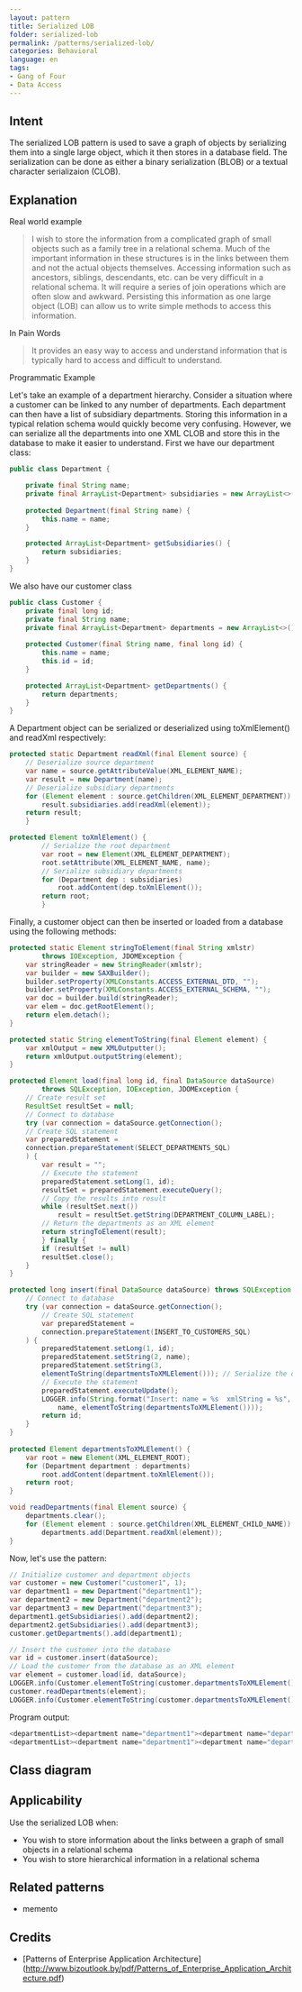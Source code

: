 ```yaml
--- 
layout: pattern
title: Serialized LOB
folder: serialized-lob
permalink: /patterns/serialized-lob/
categories: Behavioral
language: en
tags:
- Gang of Four
- Data Access
---
```


## Intent
The serialized LOB pattern is used to save a graph of objects by serializing them into a 
single large object, which it then stores in a database field. The serialization can be 
done as either a binary serialization (BLOB) or a textual character serializaion (CLOB).

## Explanation

Real world example

> I wish to store the information from a complicated graph of small objects such as a family tree
> in a relational schema. Much of the important information in these structures is in the links 
> between them and not the actual objects themselves. Accessing information such as ancestors, 
> siblings, descendants, etc. can be very difficult in a relational schema. It will require a 
> series of join operations which are often slow and awkward. Persisting this information as one large
> object (LOB) can allow us to write simple methods to access this information. 

In Pain Words

> It provides an easy way to access and understand information that is typically hard to access and difficult to 
> understand.

Programmatic Example

Let's take an example of a department hierarchy. Consider a situation where a customer can be linked to 
any number of departments. Each department can then have a list of subsidiary departments. Storing this
information in a typical relation schema would quickly become very confusing. However, we can serialize 
all the departments into one XML CLOB and store this in the database to make it easier to understand. 
First we have our department class:

```java
public class Department {

    private final String name;
    private final ArrayList<Department> subsidiaries = new ArrayList<>();
    
    protected Department(final String name) {
        this.name = name;
    }

    protected ArrayList<Department> getSubsidiaries() {
        return subsidiaries;
    }
}
```

We also have our customer class

```java
public class Customer {
    private final long id;
    private final String name;
    private final ArrayList<Department> departments = new ArrayList<>();
    
    protected Customer(final String name, final long id) {
        this.name = name;
        this.id = id;
    }

    protected ArrayList<Department> getDepartments() {
        return departments;
    }
}
```

A Department object can be serialized or deserialized using toXmlElement() and readXml respectively:

```java
protected static Department readXml(final Element source) {
    // Deserialize source department
    var name = source.getAttributeValue(XML_ELEMENT_NAME);
    var result = new Department(name);
    // Deserialize subsidiary departments
    for (Element element : source.getChildren(XML_ELEMENT_DEPARTMENT))
        result.subsidiaries.add(readXml(element));
    return result;
    }

protected Element toXmlElement() {
        // Serialize the root department
        var root = new Element(XML_ELEMENT_DEPARTMENT);
        root.setAttribute(XML_ELEMENT_NAME, name);
        // Serialize subsidiary departments
        for (Department dep : subsidiaries)
            root.addContent(dep.toXmlElement());
        return root;
        }
```

Finally, a customer object can then be inserted or loaded from a database using the following methods:

```java
protected static Element stringToElement(final String xmlstr)
        throws IOException, JDOMException {
    var stringReader = new StringReader(xmlstr);
    var builder = new SAXBuilder();
    builder.setProperty(XMLConstants.ACCESS_EXTERNAL_DTD, "");
    builder.setProperty(XMLConstants.ACCESS_EXTERNAL_SCHEMA, "");
    var doc = builder.build(stringReader);
    var elem = doc.getRootElement();
    return elem.detach();
}

protected static String elementToString(final Element element) {
    var xmlOutput = new XMLOutputter();
    return xmlOutput.outputString(element);
}

protected Element load(final long id, final DataSource dataSource)
        throws SQLException, IOException, JDOMException {
    // Create result set
    ResultSet resultSet = null;
    // Connect to database
    try (var connection = dataSource.getConnection();
    // Create SQL statement
    var preparedStatement =
    connection.prepareStatement(SELECT_DEPARTMENTS_SQL)
    ) {
        var result = "";
        // Execute the statement
        preparedStatement.setLong(1, id);
        resultSet = preparedStatement.executeQuery();
        // Copy the results into result
        while (resultSet.next())
            result = resultSet.getString(DEPARTMENT_COLUMN_LABEL);
        // Return the departments as an XML element
        return stringToElement(result);
        } finally {
        if (resultSet != null)
        resultSet.close();
    }
}

protected long insert(final DataSource dataSource) throws SQLException {
    // Connect to database
    try (var connection = dataSource.getConnection();
        // Create SQL statement
        var preparedStatement =
        connection.prepareStatement(INSERT_TO_CUSTOMERS_SQL)
    ) {
        preparedStatement.setLong(1, id);
        preparedStatement.setString(2, name);
        preparedStatement.setString(3,
        elementToString(departmentsToXMLElement())); // Serialize the departments
        // Execute the statement
        preparedStatement.executeUpdate();
        LOGGER.info(String.format("Insert: name = %s  xmlString = %s",
            name, elementToString(departmentsToXMLElement())));
        return id;
    }
}
        
protected Element departmentsToXMLElement() {
    var root = new Element(XML_ELEMENT_ROOT);
    for (Department department : departments)
        root.addContent(department.toXmlElement());
    return root;
}

void readDepartments(final Element source) {
    departments.clear();
    for (Element element : source.getChildren(XML_ELEMENT_CHILD_NAME))
        departments.add(Department.readXml(element));
}
```
Now, let's use the pattern:

```java
// Initialize customer and department objects
var customer = new Customer("customer1", 1);
var department1 = new Department("department1");
var department2 = new Department("department2");
var department3 = new Department("department3");
department1.getSubsidiaries().add(department2);
department2.getSubsidiaries().add(department3);
customer.getDepartments().add(department1);

// Insert the customer into the database
var id = customer.insert(dataSource);
// Load the customer from the database as an XML element
var element = customer.load(id, dataSource);
LOGGER.info(Customer.elementToString(customer.departmentsToXMLElement()));
customer.readDepartments(element);
LOGGER.info(Customer.elementToString(customer.departmentsToXMLElement()));
```

Program output: 

```java
<departmentList><department name="department1"><department name="department2"><department name="department3" /></department></department></departmentList>
<departmentList><department name="department1"><department name="department2"><department name="department3" /></department></department></departmentList>
```

## Class diagram

## Applicability

Use the serialized LOB when:

* You wish to store information about the links between a graph of small objects in a relational schema
* You wish to store hierarchical information in a relational schema

## Related patterns

* memento

## Credits

* [Patterns of Enterprise Application Architecture] (http://www.bizoutlook.by/pdf/Patterns_of_Enterprise_Application_Architecture.pdf)